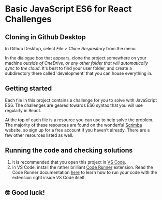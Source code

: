 # Basic JavaScript ES6 for React Challenges

## Cloning in Github Desktop

In Github Desktop, select _File > Clone Respository_ from the menu.

In the dialogue box that appears, clone the project somewhere on your machine _*outside of OneDrive, or any other folder that will automatically sync to the cloud*_. It's best to find your user folder, and create a subdirectory there called 'development' that you can house everything in.

## Getting started

Each file in this project contains a challenge for you to solve with JavaScript ES6. The challenges are geared towards ES6 syntax that you will use regularly in React.

At the top of each file is a resource you can use to help solve the problem. The majority of these resources are found on the wonderful [Scrimba](https://scrimba.com) website, so sign up for a free account if you haven't already. There are a few other resources listed as well.

## Running the code and checking solutions

1. It is recommended that you open this project in [VS Code](https://code.visualstudio.com/download).
2. In VS Code, install the rather brilliant [Code Runner](https://marketplace.visualstudio.com/items?itemName=formulahendry.code-runner) extension. Read the Code Runner documentation [here](https://marketplace.visualstudio.com/items?itemName=formulahendry.code-runner#usages) to learn how to run your code with the extension right inside VS Code itself.

## 🤓 Good luck!
